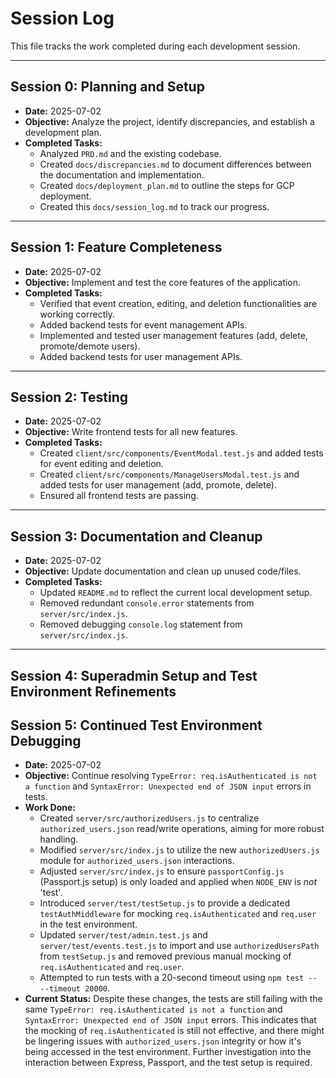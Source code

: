 # Session Log

This file tracks the work completed during each development session.

---

## Session 0: Planning and Setup

*   **Date:** 2025-07-02
*   **Objective:** Analyze the project, identify discrepancies, and establish a development plan.
*   **Completed Tasks:**
    *   Analyzed `PRD.md` and the existing codebase.
    *   Created `docs/discrepancies.md` to document differences between the documentation and implementation.
    *   Created `docs/deployment_plan.md` to outline the steps for GCP deployment.
    *   Created this `docs/session_log.md` to track our progress.

---

## Session 1: Feature Completeness

*   **Date:** 2025-07-02
*   **Objective:** Implement and test the core features of the application.
*   **Completed Tasks:**
    *   Verified that event creation, editing, and deletion functionalities are working correctly.
    *   Added backend tests for event management APIs.
    *   Implemented and tested user management features (add, delete, promote/demote users).
    *   Added backend tests for user management APIs.

---

## Session 2: Testing

*   **Date:** 2025-07-02
*   **Objective:** Write frontend tests for all new features.
*   **Completed Tasks:**
    *   Created `client/src/components/EventModal.test.js` and added tests for event editing and deletion.
    *   Created `client/src/components/ManageUsersModal.test.js` and added tests for user management (add, promote, delete).
    *   Ensured all frontend tests are passing.

---

## Session 3: Documentation and Cleanup

*   **Date:** 2025-07-02
*   **Objective:** Update documentation and clean up unused code/files.
*   **Completed Tasks:**
    *   Updated `README.md` to reflect the current local development setup.
    *   Removed redundant `console.error` statements from `server/src/index.js`.
    *   Removed debugging `console.log` statement from `server/src/index.js`.

---

## Session 4: Superadmin Setup and Test Environment Refinements

## Session 5: Continued Test Environment Debugging

*   **Date:** 2025-07-02
*   **Objective:** Continue resolving `TypeError: req.isAuthenticated is not a function` and `SyntaxError: Unexpected end of JSON input` errors in tests.
*   **Work Done:**
    *   Created `server/src/authorizedUsers.js` to centralize `authorized_users.json` read/write operations, aiming for more robust handling.
    *   Modified `server/src/index.js` to utilize the new `authorizedUsers.js` module for `authorized_users.json` interactions.
    *   Adjusted `server/src/index.js` to ensure `passportConfig.js` (Passport.js setup) is only loaded and applied when `NODE_ENV` is *not* 'test'.
    *   Introduced `server/test/testSetup.js` to provide a dedicated `testAuthMiddleware` for mocking `req.isAuthenticated` and `req.user` in the test environment.
    *   Updated `server/test/admin.test.js` and `server/test/events.test.js` to import and use `authorizedUsersPath` from `testSetup.js` and removed previous manual mocking of `req.isAuthenticated` and `req.user`.
    *   Attempted to run tests with a 20-second timeout using `npm test -- --timeout 20000`.
*   **Current Status:** Despite these changes, the tests are still failing with the same `TypeError: req.isAuthenticated is not a function` and `SyntaxError: Unexpected end of JSON input` errors. This indicates that the mocking of `req.isAuthenticated` is still not effective, and there might be lingering issues with `authorized_users.json` integrity or how it's being accessed in the test environment. Further investigation into the interaction between Express, Passport, and the test setup is required.
